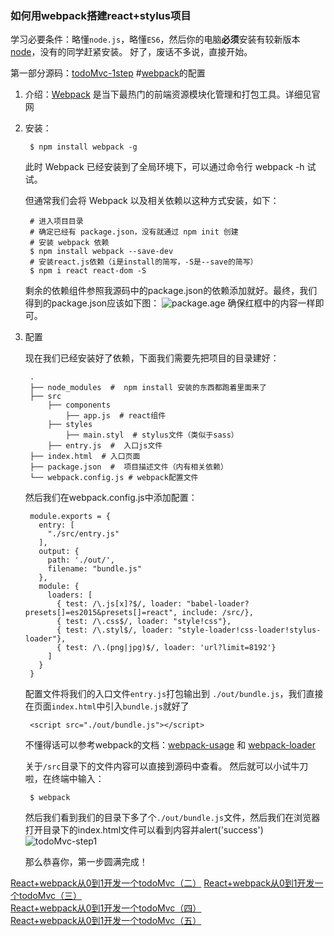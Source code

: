 ### 如何用webpack搭建react+stylus项目
学习必要条件：略懂`node.js`，略懂`ES6`，然后你的电脑**必须**安装有较新版本[node](https://nodejs.org/en/download/)，没有的同学赶紧安装。
好了，废话不多说，直接开始。

第一部分源码：[todoMvc-1step](https://github.com/Zegendary/react-demo/tree/master/todoMvc/todoMvc-1step)
#[webpack](https://webpack.github.io/docs/what-is-webpack.html)的配置
1. 介绍：[Webpack](https://github.com/webpack/webpack) 是当下最热门的前端资源模块化管理和打包工具。详细见官网
2. 安装：

        $ npm install webpack -g
   
   此时 Webpack 已经安装到了全局环境下，可以通过命令行 webpack -h 试试。

    但通常我们会将 Webpack 以及相关依赖以这种方式安装，如下：
        
        # 进入项目目录
        # 确定已经有 package.json，没有就通过 npm init 创建
        # 安装 webpack 依赖
        $ npm install webpack --save-dev
        # 安装react.js依赖（i是install的简写，-S是--save的简写）
        $ npm i react react-dom -S
  
   剩余的依赖组件参照我源码中的package.json的依赖添加就好。最终，我们得到的package.json应该如下图：
![package.age](http://upload-images.jianshu.io/upload_images/1826203-43b19e9bb8aa4c8e.png?imageMogr2/auto-orient/strip%7CimageView2/2/w/1240)
确保红框中的内容一样即可。

3. 配置

    现在我们已经安装好了依赖，下面我们需要先把项目的目录建好：
       
        .
        ├── node_modules  #  npm install 安装的东西都跑着里面来了
        ├── src  
            ├── components
                ├── app.js  # react组件
            ├── styles
                ├── main.styl  # stylus文件（类似于sass）
            ├── entry.js  #  入口js文件
        ├── index.html  # 入口页面
        ├── package.json  #  项目描述文件（内有相关依赖）
        └── webpack.config.js # webpack配置文件
        
    然后我们在webpack.config.js中添加配置：
    
        module.exports = {
          entry: [
            "./src/entry.js"
          ],
          output: {
            path: './out/',
            filename: "bundle.js"
          },
          module: {
            loaders: [
              { test: /\.js[x]?$/, loader: "babel-loader?presets[]=es2015&presets[]=react", include: /src/},
              { test: /\.css$/, loader: "style!css"},
              { test: /\.styl$/, loader: "style-loader!css-loader!stylus-loader"},
              { test: /\.(png|jpg)$/, loader: 'url?limit=8192'}
            ]
          }
        }
        
    配置文件将我们的入口文件`entry.js`打包输出到 `./out/bundle.js`，我们直接在页面`index.html`中引入`bundle.js`就好了
    
        <script src="./out/bundle.js"></script>
        
    不懂得话可以参考webpack的文档：[webpack-usage](https://webpack.github.io/docs/usage.html) 和 [webpack-loader](https://webpack.github.io/docs/using-loaders.html)

    关于`/src`目录下的文件内容可以直接到源码中查看。
然后就可以小试牛刀啦，在终端中输入：

        $ webpack
        
    然后我们看到我们的目录下多了个`./out/bundle.js`文件，然后我们在浏览器打开目录下的index.html文件可以看到内容并alert('success')
![todoMvc-step1](http://upload-images.jianshu.io/upload_images/1826203-1ae2afe159ba5f1e.png?imageMogr2/auto-orient/strip%7CimageView2/2/w/1240)

    那么恭喜你，第一步圆满完成！
  
  [React+webpack从0到1开发一个todoMvc（二）](http://www.jianshu.com/p/ed01cf27b23d) 
  [React+webpack从0到1开发一个todoMvc（三）](http://www.jianshu.com/p/80e54fc179e4)  
  [React+webpack从0到1开发一个todoMvc（四）](http://www.jianshu.com/p/4b3b2f3146e2)  
  [React+webpack从0到1开发一个todoMvc（五）](http://www.jianshu.com/p/86b83192917d) 